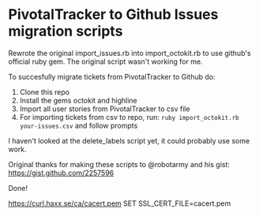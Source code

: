# PivotalTracker to Github Issues migration scripts

Rewrote the original import_issues.rb into import_octokit.rb to use github's official ruby gem. The original script wasn't working for me.

To succesfully migrate tickets from PivotalTracker to Github do:

1. Clone this repo
2. Install the gems octokit and highline
3. Import all user stories from PivotalTracker to csv file
4. For importing tickets from csv to repo, run: `ruby import_octokit.rb your-issues.csv` and follow prompts

I haven't looked at the delete_labels script yet, it could probably use some work.

Original thanks for making these scripts to @robotarmy and his gist: https://gist.github.com/2257596

Done!

https://curl.haxx.se/ca/cacert.pem
SET SSL_CERT_FILE=cacert.pem
